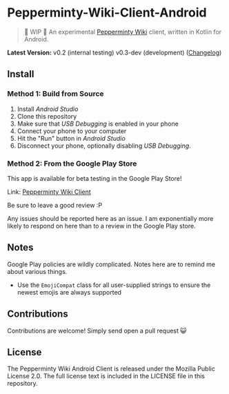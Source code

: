 # Pepperminty-Wiki-Client-Android

> :wrench: WIP :wrench: An experimental [Pepperminty Wiki](https://github.com/sbrl/Pepperminty-Wiki) client, written in Kotlin for Android.

**Latest Version:** v0.2 (internal testing) v0.3-dev (development) ([Changelog](https://github.com/sbrl/Pepperminty-Wiki-Client-Android/blob/master/Changelog.md))

## Install

### Method 1: Build from Source
1. Install _Android Studio_
2. Clone this repository
3. Make sure that _USB Debugging_ is enabled in your phone
4. Connect your phone to your computer
5. Hit the "Run" button in _Android Studio_
6. Disconnect your phone, optionally disabling _USB Debugging_.

### Method 2: From the Google Play Store
This app is available for beta testing in the Google Play Store!

Link: [Pepperminty Wiki Client](https://play.google.com/store/apps/details?id=com.sbrl.peppermint)

Be sure to leave a good review :P

Any issues should be reported here as an issue. I am exponentially more likely to respond on here than to a review in the Google Play store.

## Notes
Google Play policies are wildly complicated. Notes here are to remind me about various things.

 - Use the `EmojiCompat` class for all user-supplied strings to ensure the newest emojis are always supported

## Contributions
Contributions are welcome! Simply send open a pull request :smiley_cat:

## License
The Pepperminty Wiki Android Client is released under the Mozilla Public License 2.0. The full license text is included in the LICENSE file in this repository.
